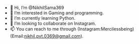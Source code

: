 - 👋 Hi, I’m @NikhilSama369
- 👀 I’m interested in Gaming and programming.
- 🌱 I’m currently learning Python.
- 💞️ I’m looking to collaborate on Instagram.
- 📫 You can reach to me through (Instagram:Mercilessbeing) (Email:nikhil.pvt.0369@gmail.com).

<!---
NikhilSama369/NikhilSama369 is a ✨ special ✨ repository because its `README.md` (this file) appears on your GitHub profile.
You can click the Preview link to take a look at your changes.
--->

